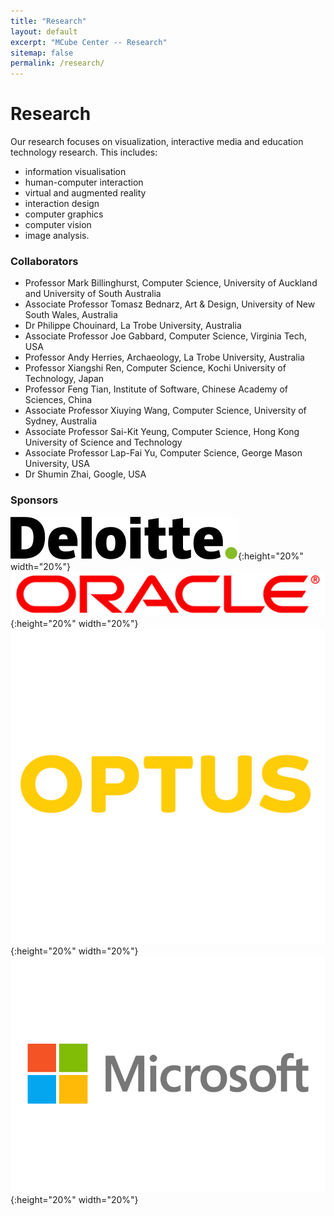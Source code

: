 ```yaml
---
title: "Research"
layout: default
excerpt: "MCube Center -- Research"
sitemap: false
permalink: /research/
---
```


# Research

Our research focuses on visualization, interactive media and education technology research. This includes:
* information visualisation
* human-computer interaction
* virtual and augmented reality
* interaction design
* computer graphics
* computer vision
* image analysis.

### Collaborators
* Professor Mark Billinghurst, Computer Science, University of Auckland and University of South Australia
* Associate Professor Tomasz Bednarz, Art & Design, University of New South Wales, Australia
* Dr Philippe Chouinard, La Trobe University, Australia
* Associate Professor Joe Gabbard, Computer Science, Virginia Tech, USA
* Professor Andy Herries, Archaeology, La Trobe University, Australia
* Professor Xiangshi Ren, Computer Science, Kochi University of Technology, Japan
* Professor Feng Tian, Institute of Software, Chinese Academy of Sciences, China
* Associate Professor Xiuying Wang, Computer Science, University of Sydney, Australia
* Associate Professor Sai-Kit Yeung, Computer Science, Hong Kong University of Science and Technology
* Associate Professor Lap-Fai Yu, Computer Science, George Mason University, USA
* Dr Shumin Zhai, Google, USA

### Sponsors
![deloitte](./images/Sponsor/deloitte.svg){:height="20%" width="20%"}
![Oracle](./images/Sponsor/Oracle_logo.svg){:height="20%" width="20%"}
![Optus](./images/Sponsor/optus-logo.svg){:height="20%" width="20%"}
![Microsoft](./images/Sponsor/Microsoft_logo.svg){:height="20%" width="20%"}

